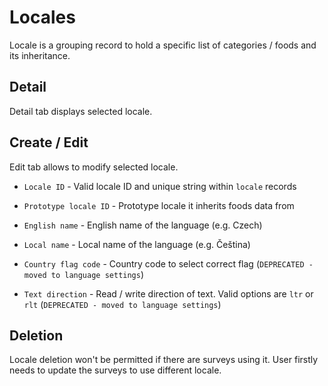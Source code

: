 # Locales

Locale is a grouping record to hold a specific list of categories / foods and its inheritance.

## Detail

Detail tab displays selected locale.

## Create / Edit

Edit tab allows to modify selected locale.

- `Locale ID` - Valid locale ID and unique string within `locale` records

- `Prototype locale ID` - Prototype locale it inherits foods data from

- `English name` - English name of the language (e.g. Czech)

- `Local name` - Local name of the language (e.g. Čeština)

- `Country flag code` - Country code to select correct flag (`DEPRECATED - moved to language settings`)

- `Text direction` - Read / write direction of text. Valid options are `ltr` or `rlt` (`DEPRECATED - moved to language settings`)

## Deletion

Locale deletion won't be permitted if there are surveys using it. User firstly needs to update the surveys to use different locale.
